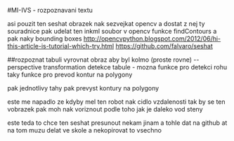 #MI-IVS - rozpoznavani textu

asi pouzit ten seshat
obrazek nak sezvejkat opencv a dostat z nej ty souradnice
pak udelat ten inkml soubor
v opencv funkce findContours a pak naky bounding boxes
http://opencvpython.blogspot.com/2012/06/hi-this-article-is-tutorial-which-try.html
https://github.com/falvaro/seshat

##rozpoznat tabuli
vyrovnat obraz aby byl kolmo (proste rovne) -- perspective transformation
detekce tabule - mozna funkce pro detekci rohu
taky funkce pro prevod kontur na polygony

pak jednotlivy tahy pak prevyst kontury na polygony

este me napadlo ze kdyby mel ten robot nak cidlo vzdalenosti
tak by se ten vobrazek pak moh nak voriznout podle toho jak je daleko vod steny

este teda to chce ten seshat presunout nekam jinam a tohle dat na github
at na tom muzu delat ve skole a nekopirovat to vsechno
